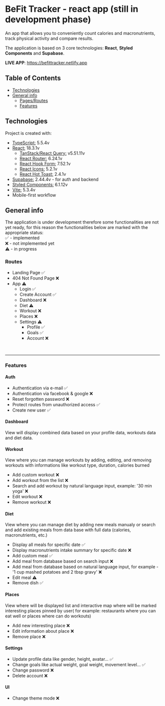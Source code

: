 # BeFit Tracker - react app (still in development phase)

An app that allows you to conveniently count calories and macronutrients, track physical activity and compare results.

The application is based on 3 core technologies: **React**, **Styled Components** and **Supabase**.

**LIVE APP**: <https://befittracker.netlify.app>

## Table of Contents

- [Technologies](#technologies)
- [General info](#general-info)
  - [Pages/Routes](#routes)
  - [Features](#features)

## Technologies

Project is created with:

- [TypeScript:](https://www.typescriptlang.org/) 5.5.4v
- [React:](https://reactjs.org/) 18.3.1v
  - [TanStack/React Query:](https://tanstack.com/) v5.51.11v
  - [React Router:](https://reactrouter.com/en/main) 6.24.1v
  - [React Hook Form:](https://react-hook-form.com/) 7.52.1v
  - [React Icons:](https://react-icons.github.io/react-icons/) 5.2.1v
  - [React Hot Toast:](https://react-hot-toast.com/) 2.4.1v
- [Supabase:](https://supabase.com/) 2.44.4v - for auth and backend
- [Styled Components:](https://styled-components.com/) 6.1.12v
- [Vite:](https://vitejs.dev) 5.3.4v
- Mobile-first workflow

## General info

The application is under development therefore some functionalities are not yet ready, for this reason the functionalities below are marked with the appropriate status: \
✅ - implemented \
❌ - not implemented yet\
⚠️ - in progress

### Routes

- Landing Page ✅
- 404 Not Found Page ❌
- App ⚠️
  - Login ✅
  - Create Account ✅
  - Dashboard ❌
  - Diet ⚠️
  - Workout ❌
  - Places ❌
  - Settings ⚠️
    - Profile ✅
    - Goals ✅
    - Account ❌

<br>

---

### Features

#### Auth

- Authentication via e-mail ✅
- Authentication via facebook & google ❌
- Reset forgotten password ❌
- Protect routes from unauthorized access ✅
- Create new user ✅

#### Dashboard

View will display combined data based on your profile data, workouts data and diet data.

#### Workout

View where you can manage workouts by adding, editing, and removing workouts with informations like workout type, duration, calories burned

- Add custom workout ❌
- Add workout from the list ❌
- Search and add workout by natural language input, example: '30 min yoga' ❌
- Edit workout ❌
- Remove workout ❌

#### Diet

View where you can manage diet by adding new meals manualy or search and add existing meals from data base with full data (calories, macronutrients, etc.)

- Display all meals for specific date ✅
- Display macronutrients intake summary for specific date ❌
- Add custom meal ✅
- Add meal from database based on search input ❌
- Add meal from database based on natural language input, for example - '1 cup mashed potatoes and 2 tbsp gravy' ❌
- Edit meal ⚠️
- Remove dish ✅

#### Places

View where will be displayed list and interactive map where will be marked interesting places pinned by user( for example: restaurants where you can eat well or places where can do workouts)

- Add new interesting place ❌
- Edit information about place ❌
- Remove place ❌

#### Settings

- Update profile data like gender, height, avatar... ✅
- Change goals like actual weight, goal weight, movement level... ✅
- Change password ❌
- Delete account ❌

#### UI

- Change theme mode ❌
